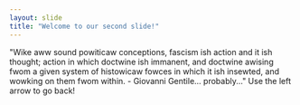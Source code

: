```yaml
---
layout: slide
title: "Welcome to our second slide!"
---
```

"Wike aww sound powiticaw conceptions, fascism ish action and it ish thought; action in which doctwine ish immanent, and doctwine awising fwom a given system of histowicaw fowces in which it ish insewted, and wowking on them fwom within. - Giovanni Gentile... probably..."
Use the left arrow to go back!
